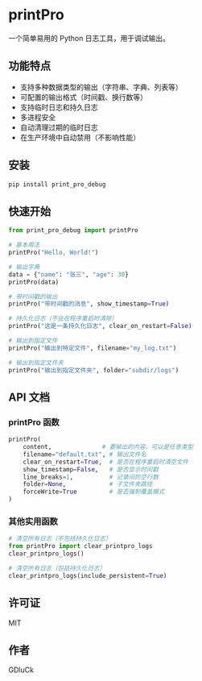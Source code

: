 # printPro

一个简单易用的 Python 日志工具，用于调试输出。

## 功能特点

- 支持多种数据类型的输出（字符串、字典、列表等）
- 可配置的输出格式（时间戳、换行数等）
- 支持临时日志和持久日志
- 多进程安全
- 自动清理过期的临时日志
- 在生产环境中自动禁用（不影响性能）

## 安装

```bash
pip install print_pro_debug
```

## 快速开始

```python
from print_pro_debug import printPro

# 基本用法
printPro("Hello, World!")

# 输出字典
data = {"name": "张三", "age": 30}
printPro(data)

# 带时间戳的输出
printPro("带时间戳的消息", show_timestamp=True)

# 持久化日志（不会在程序重启时清除）
printPro("这是一条持久化日志", clear_on_restart=False)

# 输出到指定文件
printPro("输出到特定文件", filename="my_log.txt")

# 输出到指定文件夹
printPro("输出到指定文件夹", folder="subdir/logs")
```

## API 文档

### printPro 函数

```python
printPro(
    content,              # 要输出的内容，可以是任意类型
    filename="default.txt", # 输出文件名
    clear_on_restart=True,  # 是否在程序重启时清空文件
    show_timestamp=False,   # 是否显示时间戳
    line_breaks=1,          # 记录间的空行数
    folder=None,            # 子文件夹路径
    forceWrite=True         # 是否强制覆盖模式
)
```

### 其他实用函数

```python
# 清空所有日志（不包括持久化日志）
from printPro import clear_printpro_logs
clear_printpro_logs()

# 清空所有日志（包括持久化日志）
clear_printpro_logs(include_persistent=True)
```

## 许可证

MIT

## 作者

GDluCk 